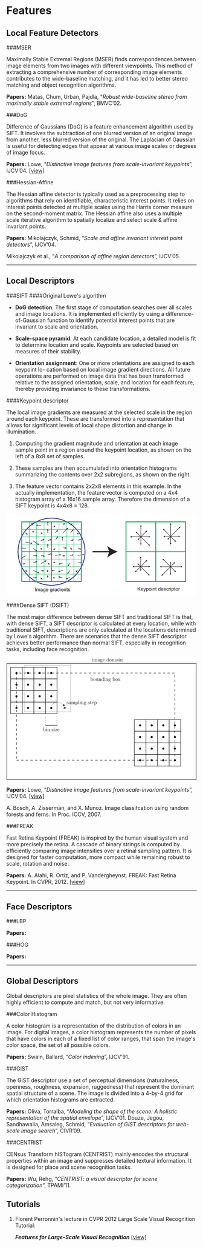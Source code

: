 Features
====

Local Feature Detectors
---

###MSER

Maximally Stable Extremal Regions (MSER) finds correspondences between image elements from two images with different viewpoints. This method of extracting a comprehensive number of corresponding image elements contributes to the wide-baseline matching, and it has led to better stereo matching and object recognition algorithms.

**Papers:**
Matas, Chum, Urban, Pajdla, “*Robust wide-baseline stereo from maximally stable extremal regions*”, BMVC’02.


###DoG

Difference of Gaussians (DoG) is a feature enhancement algorithm used by SIFT. It involves the subtraction of one blurred version of an original image from another, less blurred version of the original. The Laplacian of Gaussian is useful for detecting edges that appear at various image scales or degrees of image focus.

**Papers:**
Lowe, “*Distinctive image features from scale-invariant keypoints*”, IJCV’04.  [[view]](../files/ijcv04.pdf)


###Hessian-Affine

The Hessian affine detector is typically used as a preprocessing step to algorithms that rely on identifiable, characteristic interest points. It relies on interest points detected at multiple scales using the Harris corner measure on the second-moment matrix. The Hessian affine also uses a multiple scale iterative algorithm to spatially localize and select scale & affine invariant points.

**Papers:**
Mikolajczyk, Schmid, “*Scale and affine invariant interest point detectors*”, IJCV’04.

Mikolajczyk et al., “*A comparison of affine region detectors*”, IJCV’05.


----------


Local Descriptors
---

###SIFT
####Original Lowe's algorithm

 - **DoG detection**: The first stage of computation searches over all scales
and image locations. It is implemented efficiently by using a difference-of-Gaussian
function to identify potential interest points that are invariant to scale and orientation.

 - **Scale-space pyramid**: At each candidate location, a detailed model is fit to determine
location and scale. Keypoints are selected based on measures of their stability.

 - **Orientation assignment**: One or more orientations are assigned to each keypoint lo-
cation based on local image gradient directions. All future operations are performed
on image data that has been transformed relative to the assigned orientation, scale, and
location for each feature, thereby providing invariance to these transformations.

####Keypoint descriptor

The local image gradients are measured at the selected scale in the region around each keypoint. These are transformed into a representation that allows for significant levels of local shape distortion and change in illumination.

 1. Computing the gradient magnitude and orientation at each image sample point in a region around the keypoint location, as shown on the left of a 8x8 set of samples.

 2. These samples are then accumulated into orientation histograms summarizing the contents over 2x2 subregions, as shown on the right.

 3. The feature vector contains 2x2x8 elements in this example. In the actually implementation, the feature vector is computed on a 4x4 histogram array of a 16x16 sample array. Therefore the dimension of a SIFT keypoint is 4x4x8 = 128.

![sift](../images/sift.png)

####Dense SIFT (DSIFT)

The most major difference between dense SIFT and traditional SIFT is that, with dense SIFT, a SIFT descriptor is calculated at every location, while with traditional SIFT, descriptions are only calculated at the locations determined by Lowe's algorithm. There are scenarios that the dense SIFT descriptor achieves better performance than normal SIFT, especially in recognition tasks, including face recognition.

![sift](../images/dsift-geom.png)

**Papers:**
Lowe, “*Distinctive image features from scale-invariant keypoints*”, IJCV’04.  [[view]](../files/ijcv04.pdf)

A. Bosch, A. Zisserman, and X. Munoz. Image classifcation using random forests and ferns. In Proc. ICCV, 2007.


###FREAK

Fast Retina Keypoint (FREAK) is inspired by the human visual system and more precisely the retina. A cascade of binary strings is computed by efficiently comparing image intensities over a retinal sampling pattern. It is designed for faster computation, more compact while remaining robust to scale, rotation and noise.



**Papers:**
A. Alahi, R. Ortiz, and P. Vandergheynst. FREAK: Fast Retina Keypoint. In CVPR, 2012. [[view]](../files/freak.pdf)

----------


Face Descriptors
---

###LBP

**Papers:**

###HOG

**Papers:**


----------


Global Descriptors
---

Global descriptors are pixel statistics of the whole image. They are often highly efficient to compute and match, but not very informative.

###Color Histogram

A color histogram is a representation of the distribution of colors in an image. For digital images, a color histogram represents the number of pixels that have colors in each of a fixed list of color ranges, that span the image's color space, the set of all possible colors.

**Papers:**
Swain, Ballard, “*Color indexing*”, IJCV’91.


###GIST

The GIST descriptor use a set of perceptual dimensions (naturalness, openness, roughness, expansion, ruggedness) that represent the dominant spatial structure of a scene. The image is divided into a 4-by-4 grid for which orientation histograms are extracted.

**Papers:**
Oliva, Torralba, “*Modeling the shape of the scene: A holistic representation of the spatial envelope*”, IJCV’01.
Douze, Jegou, Sandhawalia, Amsaleg, Schmid, “*Evaluation of GIST descriptors for web-scale image search*”, CIVR’09.



###CENTRIST

CENsus Transform hISTogram (CENTRIST) mainly encodes the structural properties within an image and suppresses detailed textural information. It is designed for place and scene recognition tasks.

**Papers:**
Wu, Rehg, “*CENTRIST: a visual descriptor for scene categorization*”, TPAMI’11.









Tutorials
---
1. Florent Perronnin's lecture in CVPR 2012 Large Scale Visual Recognition Tutorial:

    ***Features for Large-Scale Visual Recognition*** [[view]](../files/step1-feature.pdf)
